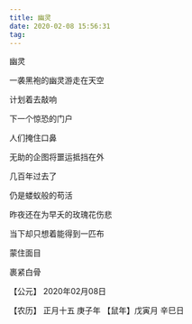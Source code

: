 ```yaml
---
title: 幽灵
date: 2020-02-08 15:56:31
tag: 
---
```




幽灵

一袭黑袍的幽灵游走在天空

计划着去敲响

下一个惊恐的门户



人们掩住口鼻

无助的企图将噩运抵挡在外

几百年过去了

仍是蝼蚁般的苟活



昨夜还在为早夭的玫瑰花伤悲

当下却只想着能得到一匹布

蒙住面目

裹紧白骨



【公元】 2020年02月08日

【农历】 正月十五 庚子年 【鼠年】戊寅月 辛巳日